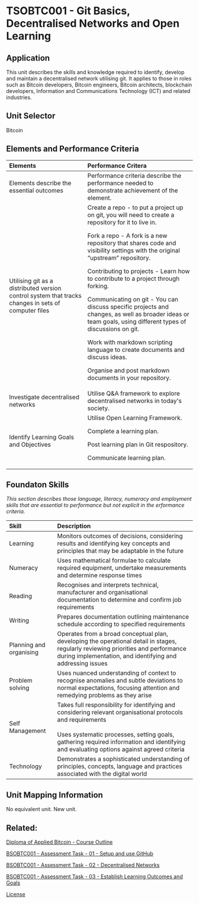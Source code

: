 # TSOBTC001 - Git Basics, Decentralised Networks and Open Learning

## Application
This unit describes the skills and knowledge required to identify, develop and maintain a decentralised network utilising git.
It applies to those in roles such as Bitcoin developers, Bitcoin engineers, Bitcoin architects, blockchain developers, Information and Communications Technology (ICT) and related industries.

## Unit Selector
Bitcoin

## Elements and Performance Criteria
Elements | Performance Critera
| :--- | :---
Elements describe the essential outcomes  | Performance criteria describe the performance needed to demonstrate achievement of the element.
Utilising git as a distributed version control system that tracks changes in sets of computer files  |Create a repo - to put a project up on git, you will need to create a repository for it to live in.<p><p> Fork a repo - A fork is a new repository that shares code and visibility settings with the original “upstream” repository.<p> Contributing to projects - Learn how to contribute to a project through forking.<p>Communicating on git - You can discuss specific projects and changes, as well as broader ideas or team goals, using different types of discussions on git.<p> Work with markdown scripting language to create documents and discuss ideas.<p>Organise and post markdown documents in your repository.
Investigate decentralised networks| Utilise Q&A framework to explore decentralised networks in today's society.
Identify Learning Goals and Objectives |Utilise Open Learning Framework.<p><p>Complete a learning plan.<p>Post learning plan in Git respository.<p>Communicate learning plan.


## Foundaton Skills
*This section describes those language, literacy, numeracy and employment skills that are essential to performance but not explicit in the erformance criteria.*

Skill  | Description
| :--- | :---
Learning |Monitors outcomes of decisions, considering results and identifying key concepts and principles that may be adaptable in the future
Numeracy |Uses mathematical formulae to calculate required equipment, undertake measurements and determine response times
Reading |Recognises and interprets technical, manufacturer and organisational documentation to determine and confirm job requirements
Writing | Prepares documentation outlining maintenance schedule according to specified requirements
Planning and organising |Operates from a broad conceptual plan, developing the operational detail in stages, regularly reviewing priorities and performance during implementation, and identifying and addressing issues
Problem solving |Uses nuanced understanding of context to recognise anomalies and subtle deviations to normal expectations, focusing attention and remedying problems as they arise
Self Management | Takes full responsibility for identifying and considering relevant organisational protocols and requirements<br><br>Uses systematic processes, setting goals, gathering required information and identifying and evaluating options against agreed criteria
Technology |Demonstrates a sophisticated understanding of principles, concepts, language and practices associated with the digital world


## Unit Mapping Information
No equivalent unit. New unit.

## Related:
[Diploma of Applied Bitcoin - Course Outline](/Course-Outline.md)

[BSOBTC001 - Assessment Task - 01 - Setup and use GitHub](/Assessment-Tasks/TSOBTC001-Assessment-Tasks-01.md)

[BSOBTC001 - Assessment Task - 02 - Decentralised Networks](/Assessment-Tasks/TSOBTC001-Assessment-Tasks-02.md)

[BSOBTC001 - Assessment Task - 03 - Establish Learning Outcomes and Goals](/Assessment-Tasks/TSOBTC001-Assessment-Tasks-03.md)

[License](/LICENSE)

